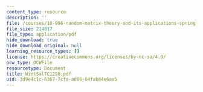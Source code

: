 ```yaml
---
content_type: resource
description: ''
file: /courses/18-996-random-matrix-theory-and-its-applications-spring-2004/3d9e4c1c63677cfaad0664fab84e6aa5_WintSalTC1298.pdf
file_size: 214017
file_type: application/pdf
hide_download: true
hide_download_original: null
learning_resource_types: []
license: https://creativecommons.org/licenses/by-nc-sa/4.0/
ocw_type: OCWFile
resourcetype: Document
title: WintSalTC1298.pdf
uid: 3d9e4c1c-6367-7cfa-ad06-64fab84e6aa5
---
```

